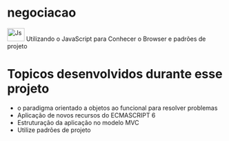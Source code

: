 # negociacao

<img src="https://cdn.jsdelivr.net/gh/devicons/devicon/icons/javascript/javascript-original.svg"  alt="Js" height="30" width="40" /> Utilizando o JavaScript para Conhecer o Browser e padrões de projeto

# Topicos desenvolvidos durante esse projeto
* o paradigma orientado a objetos ao funcional para resolver problemas
* Aplicação de novos recursos do ECMASCRIPT 6
* Estruturação da aplicação no modelo MVC
* Utilize padrões de projeto
